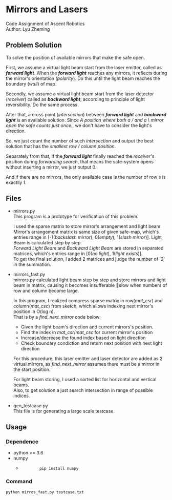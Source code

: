 # Mirrors and Lasers

Code Assignment of Ascent Robotics  
Author: Lyu Zheming

## Problem Solution

To solve the position of available mirrors that make the safe open.

First, we assume a virtual light beam start from the laser emitter, called as **_forward light_**. When the **_forward light_** reaches any mirrors, it reflects during the mirror's orientation (_polarity_). Do this until the light beam reaches the boundary (_wall_) of map.

Secondly, we assume a virtual light beam start from the laser detector (_receiver_) called as **_backward light_**, according to principle of light reversibility. Do the same process.

After that, a cross point (_intersection_) between **_forward light_** and **_backward light_** is an available solution. Since _A position where both a / and a \ mirror open the safe counts just once._, we don't have to consider the light's direction.

So, we just count the number of such _intersection_ and output the best solution that has the _smallest row / column position_.

Separately from that, if the **_forward light_** finally reached the _receiver_'s position during _forwarding search_, that means the safe-system opens without inserting a mirror, we just output 0.

And if there are no mirrors, the only available case is the number of row's is exactlly 1.

## Files

-   mirrors.py  
    This program is a prototype for verification
    of this problem.

    I used the sparse matrix to store mirror's arrangement and light beam.  
    Mirror's arrangement matrix is same size of given safe-map, which's entries range in [-1(_backslash mirror_), 0(_empty_), 1(_slash mirror_)].
    Light Beam is calculated step by step.  
    _Forward Light Beam_ and _Backward Light Beam_ are stored in separated matrices, which's entries range in [0(_no light_), 1(_light exists_)].  
    To get the final solution, I added 2 matrices and judge the number of '2' in the summation.

*   mirrors_fast.py  
    mirrors.py calculated light beam step by step and store mirrors and light beam in matrix, causing it becomes insufferable slow when numbers of row and column become large.

    In this program, I realized compress sparse matrix in row(_mat_csr_) and column(_mat_csc_) from sketch, which allows indexing next mirror's position in O(log n).  
    That is by a _find_next_mirror_ code below:

    -   Given the light beam's direction and current mirrors's position.
    -   Find the index in _mat_csr_/_mat_csc_ for current mirror's position
    -   Increase/decrease the found index based on light direction
    -   Check boundary condiction and return next position with next light direction

    For this procedure, this laser emitter and laser detector are added as 2 virtual mirrors, as _find_next_mirror_ assumes there must be a mirror in the start position.

    For light beam storing, I used a sorted list for horizontal and vertical beams.  
    Also, to get solution a just search intersection in range of possible indices.

*   gen_testcase.py  
    This file is for generating a large scale testcase.

## Usage

### Dependence

-   python >= 3.6
-   numpy
    -             pip install numpy

### Command

    python mirros_fast.py testcase.txt

